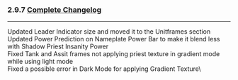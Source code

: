 ### 2.9.7 [Complete Changelog](https://github.com/eltreum0/eltruism/blob/main/Changelog.md)
___
Updated Leader Indicator size and moved it to the Unitframes section\
Updated Power Prediction on Nameplate Power Bar to make it blend less with Shadow Priest Insanity Power\
Fixed Tank and Assit frames not applying priest texture in gradient mode while using light mode\
Fixed a possible error in Dark Mode for applying Gradient Texture\
